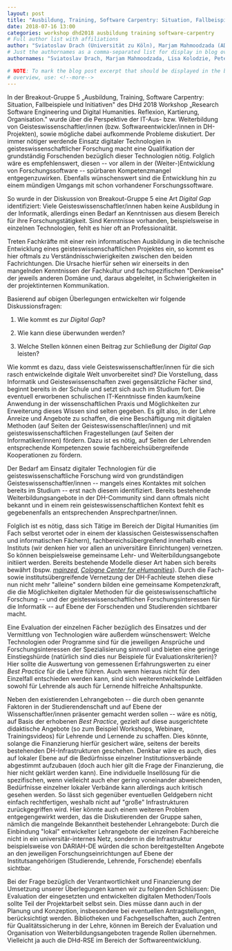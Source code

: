 ```yaml
---
layout: post
title: "Ausbildung, Training, Software Carpentry: Situation, Fallbeispiele und Initiativen"
date: 2018-07-16 13:00
categories: workshop dhd2018 ausbildung training software-carpentry
# Full author list with affiliations
author: "Sviatoslav Drach (Universität zu Köln), Marjam Mahmoodzada (ADWL Mainz), Lisa Kolodzie (JGU Mainz), Peter Mühleder (UB Leipzig), Lucia Sohmen (TIB Hannover)"
# Just the authornames as a comma-separated list for display in blog overview
authornames: "Sviatoslav Drach, Marjam Mahmoodzada, Lisa Kolodzie, Peter Mühleder, Lucia Sohmen"

# NOTE: To mark the blog post excerpt that should be displayed in the blog
# overview, use: <!--more-->
---
```


In der Breakout-Gruppe 5 „Ausbildung, Training, Software Carpentry:
Situation, Fallbeispiele und Initiativen" des 
DHd 2018 Workshop „Research Software Engineering und Digital Humanities. Reflexion, Kartierung, Organisation." wurde über die Perspektive der
IT-Aus- bzw. Weiterbildung von Geisteswissenschaftler/innen (bzw.
Softwareentwickler/innen in DH-Projekten), sowie mögliche dabei
aufkommende Probleme diskutiert. Der immer nötiger werdende Einsatz
digitaler Technologien in geisteswissenschaftlicher Forschung macht eine
Qualifikation der grundständig Forschenden bezüglich dieser Technologien
nötig. Folglich wäre es empfehlenswert, diesen -- vor allem in der
(Weiter-)Entwicklung von Forschungssoftware -- spürbaren Kompetenzmangel
entgegenzuwirken. Ebenfalls wünschenswert sind die Entwicklung hin zu
einem mündigen Umgangs mit schon vorhandener Forschungssoftware.

<!--more-->

So wurde in der Diskussion von Breakout-Gruppe 5 eine Art *Digital Gap*
identifiziert: Viele Geisteswissenschaftler/innen haben keine Ausbildung
in der Informatik, allerdings einen Bedarf an Kenntnissen aus diesem
Bereich für ihre Forschungstätigkeit. Sind Kenntnisse vorhanden,
beispielsweise in einzelnen Technologien, fehlt es hier oft an
Professionalität.

Treten Fachkräfte mit einer rein informatischen Ausbildung in die
technische Entwicklung eines geisteswissenschaftlichen Projektes ein, so
kommt es hier oftmals zu Verständnisschwierigkeiten zwischen den beiden
Fachrichtungen. Die Ursache hierfür sehen wir einerseits in den
mangelnden Kenntnissen der Fachkultur und fachspezifischen \"Denkweise\"
der jeweils anderen Domäne und, daraus abgeleitet, in Schwierigkeiten in
der projektinternen Kommunikation.

Basierend auf obigen Überlegungen entwickelten wir folgende
Diskussionsfragen:

1. Wie kommt es zur *Digital Gap*?

2. Wie kann diese überwunden werden?

3. Welche Stellen können einen Beitrag zur Schließung der *Digital Gap*
leisten?

Wie kommt es dazu, dass viele Geisteswissenschaftler/innen für die sich
rasch entwickelnde digitale Welt unvorbereitet sind? Die Vorstellung,
dass Informatik und Geisteswissenschaften zwei gegensätzliche Fächer
sind, beginnt bereits in der Schule und setzt sich auch im Studium fort.
Die eventuell erworbenen schulischen IT-Kenntnisse finden kaum/keine
Anwendung in der wissenschaftlichen Praxis und Möglichkeiten zur
Erweiterung dieses Wissen sind selten gegeben. Es gilt also, in der
Lehre Anreize und Angebote zu schaffen, die eine Beschäftigung mit
digitalen Methoden (auf Seiten der Geisteswissenschaftler/innen) und mit
geisteswissenschaftlichen Fragestellungen (auf Seiten der
Informatiker/innen) fördern. Dazu ist es nötig, auf Seiten der Lehrenden
entsprechende Kompetenzen sowie fachbereichsübergreifende Kooperationen
zu fördern.

Der Bedarf am Einsatz digitaler Technologien für die
geisteswissenschaftliche Forschung wird von grundständigen
Geisteswissenschaftler/innen -- mangels eines Kontaktes mit solchen
bereits im Studium -- erst nach diesem identifiziert. Bereits bestehende
Weiterbildungsangebote in der DH-Community sind dann oftmals nicht
bekannt und in einem rein geisteswissenschaftlichen Kontext fehlt es
gegebenenfalls an entsprechenden Ansprechpartner/innen.

Folglich ist es nötig, dass sich Tätige im Bereich der Digital
Humanities (im Fach selbst verortet oder in einem der klassischen
Geisteswissenschaften und informatischen Fächern),
fachbereichsübergreifend innerhalb eines Instituts (wir denken hier vor
allen an universitäre Einrichtungen) vernetzen. So können beispielsweise
gemeinsame Lehr- und Weiterbildungsangebote initiiert werden. Bereits
bestehende Modelle dieser Art haben sich bereits bewährt (bspw.
[*mainzed*](http://mainzed.org/en/), [*Cologne Center for
eHumanities*](http://cceh.uni-koeln.de/)). Durch die Fach- sowie
institutsübergreifende Vernetzung der DH-Fachleute stehen diese nun
nicht mehr \"alleine\" sondern bilden eine gemeinsame Kompetenzkraft,
die die Möglichkeiten digitaler Methoden für die
geisteswissenschaftliche Forschung -- und der geisteswissenschaftlichen
Forschungsinteressen für die Informatik -- auf Ebene der Forschenden und
Studierenden sichtbarer macht.

Eine Evaluation der einzelnen Fächer bezüglich des Einsatzes und der
Vermittlung von Technologien wäre außerdem wünschenswert: Welche
Technologien oder Programme sind für die jeweiligen Ansprüche und
Forschungsinteressen der Spezialisierung sinnvoll und bieten eine
geringe Einstiegshürde (natürlich sind dies nur Beispiele für
Evaluationskriterien)? Hier sollte die Auswertung von gemessenen
Erfahrungswerten zu einer *Best Practice* für die Lehre führen. Auch
wenn hieraus nicht für den Einzelfall entschieden werden kann, sind sich
weiterentwickelnde Leitfäden sowohl für Lehrende als auch für Lernende
hilfreiche Anhaltspunkte.

Neben den existierenden Lehrangeboten -- die durch oben genannte
Faktoren in der Studierendenschaft und auf Ebene der
Wissenschaftler/innen präsenter gemacht werden sollen -- wäre es nötig,
auf Basis der erhobenen *Best Practice*, gezielt auf diese ausgerichtete
didaktische Angebote (so zum Beispiel Workshops, Webinare,
Trainingsvideos) für Lehrende und Lernende zu schaffen. Dies könnte,
solange die Finanzierung hierfür gesichert wäre, seitens der bereits
bestehenden DH-Infrastrukturen geschehen. Denkbar wäre es auch, dies auf
lokaler Ebene auf die Bedürfnisse einzelner Institutionsverbände
abgestimmt aufzubauen (doch auch hier gilt die Frage der Finanzierung,
die hier nicht geklärt werden kann). Eine individuelle Insellösung für
die spezifischen, wenn vielleicht auch eher gering voneinander
abweichenden, Bedürfnisse einzelner lokaler Verbände kann allerdings
auch kritisch gesehen werden. So lässt sich gegenüber eventuellen
Geldgebern nicht einfach rechtfertigen, weshalb nicht auf "große"
Infrastrukturen zurückgegriffen wird. Hier könnte auch einem weiteren
Problem entgegengewirkt werden, das die Diskutierenden der Gruppe sahen,
nämlich die mangelnde Bekanntheit bestehender Lehrangebote: Durch die
Einbindung "lokal" entwickelter Lehrangebote der einzelnen Fachbereiche
nicht in ein universitär-internes Netz, sondern in die Infrastruktur
beispielsweise von DARIAH-DE würden die schon bereitgestellten Angebote
an den jeweiligen Forschungseinrichtungen auf Ebene der
Institutsangehörigen (Studierende, Lehrende, Forschende) ebenfalls
sichtbar.

Bei der Frage bezüglich der Verantwortlichkeit und Finanzierung der
Umsetzung unserer Überlegungen kamen wir zu folgenden Schlüssen: Die
Evaluation der eingesetzten und entwickelten digitalen Methoden/Tools
sollte Teil der Projektarbeit selbst sein. Dies müsse dann auch in der
Planung und Konzeption, insbesondere bei eventuellen Antragstellungen,
berücksichtigt werden. Bibliotheken und Fachgesellschaften, auch Zentren
für Qualitätssicherung in der Lehre, können im Bereich der Evaluation
und Organisation von Weiterbildungsangeboten tragende Rollen übernehmen.
Vielleicht ja auch die DHd-RSE im Bereich der Softwareentwicklung.
